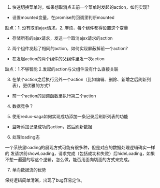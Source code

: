 1. 快速切换菜单时，如果想取消点击前一个菜单时发起的action，如何实现?

* 设置mounted变量，在promise的回调里判断mounted
    
    
缺点：1. 没有取消ajax请求。2. 麻烦，每个组件都得设置这个变量  
   
* 存储所有的ajax请求，发送一个取消ajax请求的action   
        

2. 两个组件发起了相同的action，如何实现屏蔽掉前一个action?

* 在发起action的两个组件的父组件里发一次action

缺点：1.不够智能 2.发起的action与父组件没有什么直接关联

3. 在某个action之后执行另外一个action（比如编辑、删除、新增之后刷新列表），更优雅的方式?

* 前一个action的回调函数里执行第二个action

4. 数据竞争？

5. 使用redux-saga如何实现成功添加一条记录后刷新列表的功能

* 监听添加记录成功的action，然后刷新数据

6. 处理loading态

一个系统里loading的展现方式可能有很多种，但是对应的数据处理逻辑确实一样的
发请求前showLoading，请求完成（包括成功和失败）后hideLoading，如果不想一遍遍的写这个逻辑，怎么做，能否用面向切面的方式来完成。

7. 单向数据流的优势

保持逻辑简单清晰，出现了bug容易定位。